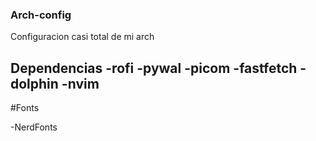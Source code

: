 ### Arch-config
Configuracion casi total de mi arch

Dependencias
-rofi
-pywal
-picom
-fastfetch
-dolphin
-nvim
-

#Fonts

-NerdFonts
